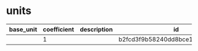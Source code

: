 # units
|base_unit|coefficient|description|id|is_error|name|
|--|--|--|--|--|--|
||1||b2fcd3f9b58240dd8bce1c25303da600|True|грамм|